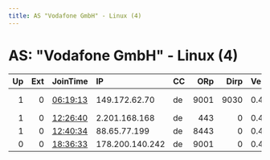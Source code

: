 ```yaml
---
title: AS "Vodafone GmbH" - Linux (4)
---
```


# AS: "Vodafone GmbH" - Linux (4)

|   Up |   Ext | JoinTime                                                                                              | IP              | CC   |   ORp |   Dirp | Version   | Contact                      | Nickname      |   eFamMembers |
|-----:|------:|:------------------------------------------------------------------------------------------------------|:----------------|:-----|------:|-------:|:----------|:-----------------------------|:--------------|--------------:|
|    1 |     0 | [06:19:13](https://nusenu.github.io/OrNetStats/w/relay/E043CEF7A3B51BF79E89B1BDB068A586136F8444.html) | 149.172.62.70   | de   |  9001 |   9030 | 0.4.5.10  | M4dm4ni4c &lt;m4dm4ni4c AT g | M4dm4ni4c     |             1 |
|    1 |     0 | [12:26:40](https://nusenu.github.io/OrNetStats/w/relay/515127B106653CC5F9F45C7AA365C96AF4B0068A.html) | 2.201.168.168   | de   |   443 |      0 | 0.4.7.7   | kwiller@secure.mailbox.or    | berzerk       |             1 |
|    1 |     0 | [12:40:34](https://nusenu.github.io/OrNetStats/w/relay/7D94F9A4C6960F8FE560B904E4FD58672379D27E.html) | 88.65.77.199    | de   |  8443 |      0 | 0.4.5.10  | .                            | SemperFidelis |             1 |
|    0 |     0 | [18:36:33](https://nusenu.github.io/OrNetStats/w/relay/02B58825C21618BA31D125917B0F186FF3260149.html) | 178.200.140.242 | de   |  9001 |      0 | 0.4.6.9   | None                         | Tor4auxushae  |             1 |
